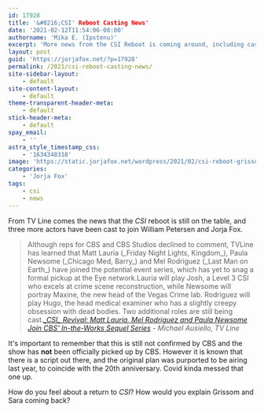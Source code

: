 ```yaml
---
id: 17928
title: '&#8216;CSI' Reboot Casting News'
date: '2021-02-12T11:54:06-08:00'
authorname: 'Mika E. (Ipstenu)'
excerpt: 'More news from the CSI Reboot is coming around, including casting.'
layout: post
guid: 'https://jorjafox.net/?p=17928'
permalink: /2021/csi-reboot-casting-news/
site-sidebar-layout:
    - default
site-content-layout:
    - default
theme-transparent-header-meta:
    - default
stick-header-meta:
    - default
spay_email:
    - ''
astra_style_timestamp_css:
    - '1634348318'
image: 'https://static.jorjafox.net/wordpress/2021/02/csi-reboot-grissom-sara.jpg'
categories:
    - 'Jorja Fox'
tags:
    - csi
    - news
---
```


From TV Line comes the news that the _CSI_ reboot is still on the table, and three more actors have been cast to join William Petersen and Jorja Fox.

<blockquote class="wp-block-quote">Although reps for CBS and CBS Studios declined to comment, TVLine has learned that Matt Lauria (_Friday Night Lights, Kingdom_), Paula Newsome (_Chicago Med, Barry_) and Mel Rodriguez (_Last Man on Earth_) have joined the potential event series, which has yet to snag a formal pickup at the Eye network.Lauria will play Josh, a Level 3 CSI who excels at crime scene reconstruction, while Newsome will portray Maxine, the new head of the Vegas Crime lab. Rodriguez will play Hugo, the head medical examiner who has a slightly creepy obsession with dead bodies. Two additional roles are still being cast.<cite><a href="https://tvline.com/2021/02/12/csi-reboot-cast-matt-lauria-paula-newsome-cbs/">_CSI_ Revival: Matt Lauria, Mel Rodriguez and Paula Newsome Join CBS' In-the-Works Sequel Series</a> - Michael Ausiello, TV Line</cite></blockquote>

It's important to remember that this is still not confirmed by CBS and the show has **not** been officially picked up by CBS. However it is known that there is a script out there, and the original plan was purported to be airing last year, to coincide with the 20th anniversary. Covid kinda messed that one up.

How do you feel about a return to _CSI_? How would you explain Grissom and Sara coming back?
